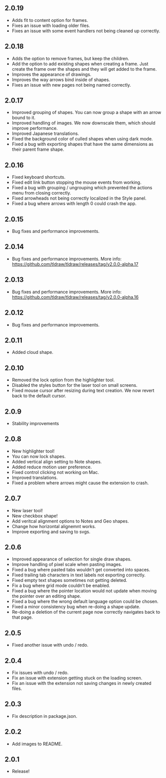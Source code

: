 ## 2.0.19

- Adds fit to content option for frames.
- Fixes an issue with loading older files.
- Fixes an issue with some event handlers not being cleaned up correctly.

## 2.0.18

- Adds the option to remove frames, but keep the children.
- Add the option to add existing shapes when creating a frame. Just create the frame over the shapes and they will get added to the frame.
- Improves the appearance of drawings.
- Improves the way arrows bind inside of shapes.
- Fixes an issue with new pages not being named correctly.

## 2.0.17

- Improved grouping of shapes. You can now group a shape with an arrow bound to it.
- Improved handling of images. We now downscale them, which should improve performance.
- Improved Japanese translations.
- Fixed the background color of culled shapes when using dark mode.
- Fixed a bug with exporting shapes that have the same dimensions as their parent frame shape.

## 2.0.16

- Fixed keyboard shortcuts.
- Fixed edit link button stopping the mouse events from working.
- Fixed a bug with grouping / ungrouping which prevented the actions menu from closing correctly.
- Fixed arrowheads not being correctly localized in the Style panel.
- Fixed a bug where arrows with length 0 could crash the app.

## 2.0.15

- Bug fixes and performance improvements.

## 2.0.14

- Bug fixes and performance improvements. More info:
  https://github.com/tldraw/tldraw/releases/tag/v2.0.0-alpha.17

## 2.0.13

- Bug fixes and performance improvements. More info:
  https://github.com/tldraw/tldraw/releases/tag/v2.0.0-alpha.16

## 2.0.12

- Bug fixes and performance improvements.

## 2.0.11

- Added cloud shape.

## 2.0.10

- Removed the lock option from the highlighter tool.
- Disabled the styles button for the laser tool on small screens.
- Fixed mouse cursor after resizing during text creation. We now revert back to the default cursor.

## 2.0.9

- Stability improvements

## 2.0.8

- New highlighter tool!
- You can now lock shapes.
- Added vertical align setting to Note shapes.
- Added reduce motion user preference.
- Fixed control clicking not working on Mac.
- Improved translations.
- Fixed a problem where arrows might cause the extension to crash.

## 2.0.7

- New laser tool!
- New checkbox shape!
- Add veritcal alignment options to Notes and Geo shapes.
- Change how horizontal alignemnt works.
- Improve exporting and saving to svgs.

## 2.0.6

- Improved appearance of selection for single draw shapes.
- Improve handling of pixel scale when pasting images.
- Fixed a bug where pasted tabs wouldn't get converted into spaces.
- Fixed trailing tab characters in text labels not exporting correctly.
- Fixed empty text shapes sometimes not getting deleted.
- Fix a bug where grid mode couldn’t be enabled.
- Fixed a bug where the pointer location would not update when moving the pointer over an editing shape.
- Fixed a bug where the wrong default language option could be chosen.
- Fixed a minor consistency bug when re-doing a shape update.
- Re-doing a deletion of the current page now correctly navigates back to that page.

## 2.0.5

- Fixed another issue with undo / redo.

## 2.0.4

- Fix issues with undo / redo.
- Fix an issue with extension getting stuck on the loading screen.
- Fix an issue with the extension not saving changes in newly created files.

## 2.0.3

- Fix description in package.json.

## 2.0.2

- Add images to README.

## 2.0.1

- Release!
